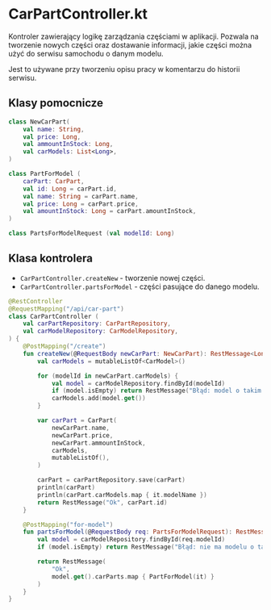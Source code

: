 # CarPartController.kt

Kontroler zawierający logikę zarządzania częściami w aplikacji. Pozwala na tworzenie
nowych części oraz dostawanie informacji, jakie części można użyć do serwisu
samochodu o danym modelu.

Jest to używane przy tworzeniu opisu pracy w komentarzu do historii serwisu.

## Klasy pomocnicze

```kotlin
class NewCarPart(
    val name: String,
    val price: Long,
    val ammountInStock: Long,
    val carModels: List<Long>,
)

class PartForModel (
    carPart: CarPart,
    val id: Long = carPart.id,
    val name: String = carPart.name,
    val price: Long = carPart.price,
    val amountInStock: Long = carPart.amountInStock,
)

class PartsForModelRequest (val modelId: Long)
```

## Klasa kontrolera

- `CarPartController.createNew` - tworzenie nowej części.
- `CarPartController.partsForModel` - części pasujące do danego modelu.

```kotlin
@RestController
@RequestMapping("/api/car-part")
class CarPartController (
    val carPartRepository: CarPartRepository,
    val carModelRepository: CarModelRepository,
) {
    @PostMapping("/create")
    fun createNew(@RequestBody newCarPart: NewCarPart): RestMessage<Long> {
        val carModels = mutableListOf<CarModel>()

        for (modelId in newCarPart.carModels) {
            val model = carModelRepository.findById(modelId)
            if (model.isEmpty) return RestMessage("Błąd: model o takim ID nie istnieje")
            carModels.add(model.get())
        }

        var carPart = CarPart(
            newCarPart.name,
            newCarPart.price,
            newCarPart.ammountInStock,
            carModels,
            mutableListOf(),
        )

        carPart = carPartRepository.save(carPart)
        println(carPart)
        println(carPart.carModels.map { it.modelName })
        return RestMessage("Ok", carPart.id)
    }

    @PostMapping("for-model")
    fun partsForModel(@RequestBody req: PartsForModelRequest): RestMessage<List<PartForModel>> {
        val model = carModelRepository.findById(req.modelId)
        if (model.isEmpty) return RestMessage("Błąd: nie ma modelu o takiej nazwie")

        return RestMessage(
            "Ok",
            model.get().carParts.map { PartForModel(it) }
        )
    }
}
```
